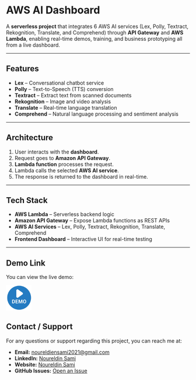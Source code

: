 # AWS AI Dashboard 

A **serverless project** that integrates 6 AWS AI services (Lex, Polly, Textract, Rekognition, Translate, and Comprehend) through **API Gateway** and **AWS Lambda**, enabling real-time demos, training, and business prototyping all from a live dashboard.

---

##  Features
-  **Lex** – Conversational chatbot service  
-  **Polly** – Text-to-Speech (TTS) conversion  
-  **Textract** – Extract text from scanned documents  
-  **Rekognition** – Image and video analysis  
-  **Translate** – Real-time language translation  
-  **Comprehend** – Natural language processing and sentiment analysis  

---

##  Architecture
1. User interacts with the **dashboard**.  
2. Request goes to **Amazon API Gateway**.  
3. **Lambda function** processes the request.  
4. Lambda calls the selected **AWS AI service**.  
5. The response is returned to the dashboard in real-time.  


---

## Tech Stack
- **AWS Lambda** – Serverless backend logic  
- **Amazon API Gateway** – Expose Lambda functions as REST APIs  
- **AWS AI Services** – Lex, Polly, Textract, Rekognition, Translate, Comprehend  
- **Frontend Dashboard** – Interactive UI for real-time testing  

---

##  Demo Link

You can view the live demo:  

<a href="https://drive.google.com/file/d/1ACeIJdEJSXuSmRZBK_7d6zCG5rxdb76S/view">
  <img src="https://github.com/noureldien2021/Project-2-Serverless-Image-Processing-with-S3-and-Lambda/blob/main/demo2.jpg?raw=true" alt="Demo Video" width="70"/>
</a>


##  Contact / Support

For any questions or support regarding this project, you can reach me at:

- **Email:** noureldiensami2021@gmail.com
- **LinkedIn:** [Noureldin Sami](https://www.linkedin.com/in/noureldien-sami/)
- **Website:** [Noureldin Sami](https://noureldien-sami2024.netlify.app/)  
- **GitHub Issues:** [Open an Issue](https://github.com/noureldien2021/Project-2-Serverless-Image-Processing-with-S3-and-Lambda/issues)
 
